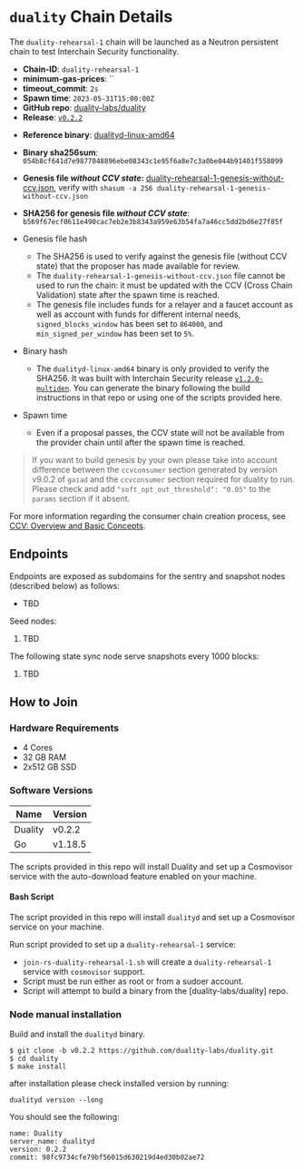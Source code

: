 
# `duality` Chain Details

The `duality-rehearsal-1` chain will be launched as a Neutron persistent chain to test Interchain Security functionality.

* **Chain-ID**: `duality-rehearsal-1`
* **minimum-gas-prices**: ``
* **timeout_commit**: `2s`
* **Spawn time**: `2023-05-31T15:00:00Z`
* **GitHub repo**: [duality-labs/duality](https://github.com/duality-labs/duality.git)
* **Release**: [`v0.2.2`](https://github.com/duality-labs/duality/releases/tag/v0.2.2)
<!-- * **Genesis file with CCV state:** [duality-rehearsal-1-genesis.json](duality-rehearsal-1-genesis.json) -->

* **Reference binary**: [dualityd-linux-amd64](./dualityd-linux-amd64)
* **Binary sha256sum**: `054b8cf641d7e9877048896ebe08343c1e95f6a8e7c3a0be044b91401f558099`
* **Genesis file _without CCV state_:** [duality-rehearsal-1-genesis-without-ccv.json](duality-rehearsal-1-genesis-without-ccv.json), verify with `shasum -a 256 duality-rehearsal-1-genesis-without-ccv.json`
* **SHA256 for genesis file _without CCV state_**: `b569f67ecf0611e490cac7eb2e3b8343a959e63b54fa7a46cc5dd2bd6e27f85f`


* Genesis file hash
  * The SHA256 is used to verify against the genesis file (without CCV state) that the proposer has made available for review.
  * The `duality-rehearsal-1-genesis-without-ccv.json` file cannot be used to run the chain: it must be updated with the CCV (Cross Chain Validation) state after the spawn time is reached.
  * The genesis file includes funds for a relayer and a faucet account as well as account with funds for different internal needs, `signed_blocks_window` has been set to `864000`, and `min_signed_per_window` has been set to `5%`.
* Binary hash
  * The `dualityd-linux-amd64` binary is only provided to verify the SHA256. It was built with Interchain Security release [`v1.2.0-multiden`](https://github.com/cosmos/interchain-security/releases/tag/v1.2.0-multiden). You can generate the binary following the build instructions in that repo or using one of the scripts provided here.
* Spawn time
  * Even if a proposal passes, the CCV state will not be available from the provider chain until after the spawn time is reached.

> If you want to build genesis by your own please take into account difference between the `ccvconsumer` section generated by version v9.0.2 of `gaiad` and the `ccvconsumer` section required for duality to run. Please check and add `"soft_opt_out_threshold": "0.05"` to the `params` section if it absent.

For more information regarding the consumer chain creation process, see [CCV: Overview and Basic Concepts](https://github.com/cosmos/ibc/blob/main/spec/app/ics-028-cross-chain-validation/overview_and_basic_concepts.md).

## Endpoints

Endpoints are exposed as subdomains for the sentry and snapshot nodes (described below) as follows:

* TBD

Seed nodes:

1. TBD

The following state sync node serve snapshots every 1000 blocks:

1. TBD

## How to Join

### Hardware Requirements

* 4 Cores
* 32 GB RAM
* 2x512 GB SSD

### Software Versions

| Name               | Version  |
|--------------------|----------|
| Duality            | v0.2.2   |
| Go                 | v1.18.5  |

The scripts provided in this repo will install Duality and set up a Cosmovisor service with the auto-download feature enabled on your machine.

#### Bash Script

The script provided in this repo will install `dualityd` and set up a Cosmovisor service on your machine. 

Run script provided to set up a `duality-rehearsal-1` service:
* `join-rs-duality-rehearsal-1.sh` will create a `duality-rehearsal-1` service with `cosmovisor` support.
* Script must be run either as root or from a sudoer account.
* Script will attempt to build a binary from the [duality-labs/duality] repo.

### Node manual installation

Build and install the `dualityd` binary. 

```
$ git clone -b v0.2.2 https://github.com/duality-labs/duality.git
$ cd duality
$ make install
```

after installation please check installed version by running:

`dualityd version --long`

You should see the following:
```
name: Duality
server_name: dualityd
version: 0.2.2
commit: 98fc9734cfe79bf56015d630219d4ed30b02ae72
``` 
